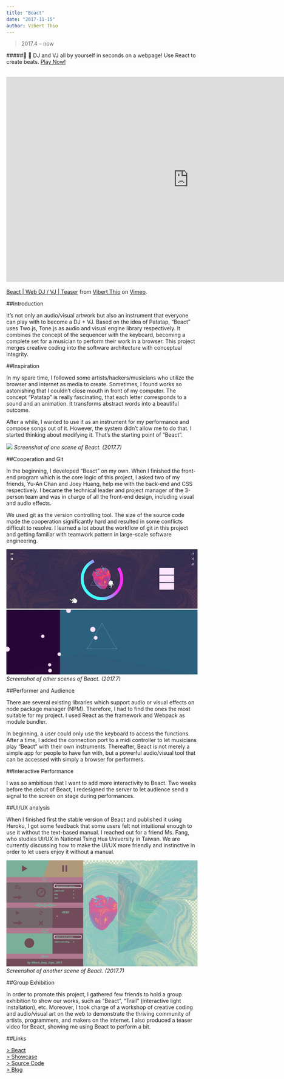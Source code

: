 ```yaml
---
title: "Beact"
date: "2017-11-15"
author: Vibert Thio
---
```


> 2017.4 – now

#####:guitar: :art: DJ and VJ all by yourself in seconds on a webpage! Use React to create beats. [  Play Now!](https://beact.herokuapp.com/)

<br>

<iframe src="https://player.vimeo.com/video/226318485" width="960" height="540" frameborder="0" webkitallowfullscreen mozallowfullscreen allowfullscreen></iframe>
<p><a href="https://vimeo.com/226318485">Beact | Web DJ / VJ | Teaser</a> from <a href="https://vimeo.com/user56788864">Vibert Thio</a> on <a href="https://vimeo.com">Vimeo</a>.</p>

<!-- ![](./img-01.jpg)
*Video shooting for Beact. (2017.7)* -->

##Introduction

It’s not only an audio/visual artwork but also an instrument that everyone can play with to become a DJ + VJ. Based on the idea of Patatap, “Beact” uses Two.js, Tone.js as audio and visual engine library respectively. It combines the concept of the sequencer with the keyboard, becoming a complete set for a musician to perform their work in a browser. This project merges creative coding into the software architecture with conceptual integrity.

##Inspiration

In my spare time, I followed some artists/hackers/musicians who utilize the browser and internet as media to create. Sometimes, I found works so astonishing that I couldn’t close mouth in front of my computer. The concept “Patatap” is really fascinating, that each letter corresponds to a sound and an animation. It transforms abstract words into a beautiful outcome.

After a while, I wanted to use it as an instrument for my performance and compose songs out of it. However, the system didn’t allow me to do that. I started thinking about modifying it. That’s the starting point of “Beact”.

![](./img-02.png)
*Screenshot of one scene of Beact. (2017.7)*

##Cooperation and Git


In the beginning, I developed “Beact” on my own. When I finished the front-end program which is the core logic of this project, I asked two of my friends, Yu-An Chan and Joey Huang, help me with the back-end and CSS respectively. I became the technical leader and project manager of the 3-person team and was in charge of all the front-end design, including visual and audio effects.

We used git as the version controlling tool. The size of the source code made the cooperation significantly hard and resulted in some conflicts difficult to resolve. I learned a lot about the workflow of git in this project and getting familiar with teamwork pattern in large-scale software engineering.

![](./img-03.png)
![](./img-05.png)
*Screenshot of other scenes of Beact. (2017.7)*

##Performer and Audience

There are several existing libraries which support audio or visual effects on node package manager (NPM). Therefore, I had to find the ones the most suitable for my project. I used React as the framework and Webpack as module bundler.

In beginning,  a user could only use the keyboard to access the functions. After a time, I added the connection port to a midi controller to let musicians play “Beact” with their own instruments. Thereafter, Beact is not merely a simple app for people to have fun with, but a powerful audio/visual tool that can be accessed with simply a browser for performers.

##Interactive Performance

I was so ambitious that I want to add more interactivity to Beact. Two weeks before the debut of Beact, I redesigned the server to let audience send a signal to the screen on stage during performances.

##UI/UX analysis

When I finished first the stable version of Beact and published it using Heroku, I got some feedback that some users felt not intuitional enough to use it without the text-based manual. I reached out for a friend Ms. Fang, who studies UI/UX in National Tsing Hua University in Taiwan. We are currently discussing how to make the UI/UX more friendly and instinctive in order to let users enjoy it without a manual.

![](./img-04.png)
*Screenshot of another scene of Beact. (2017.7)*

##Group Exhibition

In order to promote this project, I gathered few friends to hold a group exhibition to show our works, such as “Beact”, “Trail” (interactive light installation), etc. Moreover, I took charge of a workshop of creative coding and audio/visual art on the web to demonstrate the thriving community of artists, programmers, and makers on the internet. I also produced a teaser video for Beact, showing me using Beact to perform a bit.

##Links

[> Beact][1]<br/>
[> Showcase][2]<br/>
[> Source Code][3]<br/>
[> Blog][4]

[1]: http://beacts.com/
[2]: https://vimeo.com/226318485
[3]: https://github.com/vibertthio/beact
[4]: https://medium.com/@vibertthio/beact-audio-visual-art-in-react-44e9c757e40f
